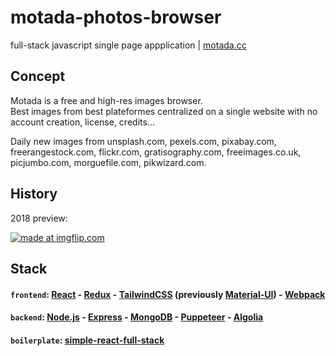 # motada-photos-browser
full-stack javascript single page appplication | [motada.cc](https://motada.cc)

## Concept

Motada is a free and high-res images browser.  
Best images from best plateformes centralized on a single website with no account creation, license, credits...
  
Daily new images from  unsplash.com, pexels.com, pixabay.com, freerangestock.com, flickr.com, gratisography.com, freeimages.co.uk, picjumbo.com, morguefile.com, pikwizard.com.

## History

2018 preview:

<a href="https://imgflip.com/gif/2kmc14"><img src="https://i.imgflip.com/2kmc14.gif" title="made at imgflip.com"/></a>

## Stack

#### `frontend`: [React](https://github.com/facebook/react) - [Redux](https://github.com/reduxjs/redux) - [TailwindCSS](https://github.com/tailwindlabs/tailwindcss) (previously [Material-UI](https://github.com/mui-org/material-ui)) - [Webpack](https://github.com/webpack/webpack)

#### `backend`: [Node.js](https://nodejs.org/en/) - [Express](https://github.com/expressjs/express) - [MongoDB](https://github.com/mongodb/mongo) - [Puppeteer](https://github.com/GoogleChrome/puppeteer) - [Algolia](https://github.com/algolia)

#### `boilerplate`: [simple-react-full-stack](https://github.com/crsandeep/simple-react-full-stack)
